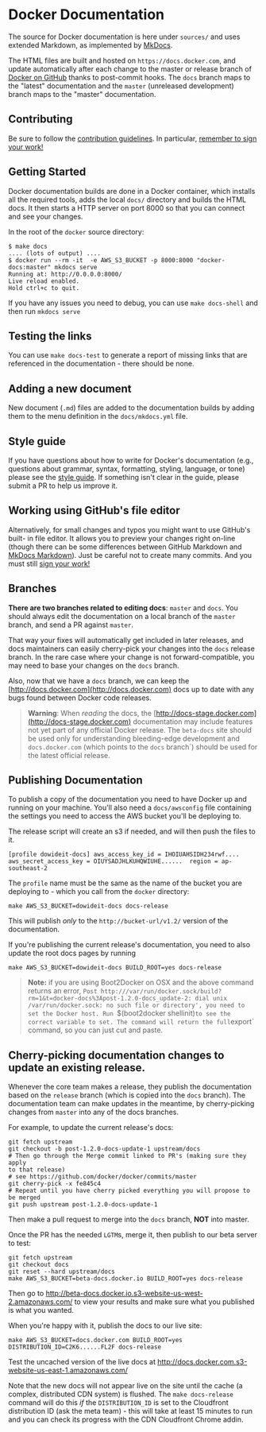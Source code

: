 # Docker Documentation

The source for Docker documentation is here under `sources/` and uses extended
Markdown, as implemented by [MkDocs](http://mkdocs.org).

The HTML files are built and hosted on `https://docs.docker.com`, and update
automatically after each change to the master or release branch of [Docker on
GitHub](https://github.com/docker/docker) thanks to post-commit hooks. The
`docs` branch maps to the "latest" documentation and the `master` (unreleased
development) branch maps to the "master" documentation.

## Contributing

Be sure to follow the [contribution guidelines](../CONTRIBUTING.md).
In particular, [remember to sign your work!](../CONTRIBUTING.md#sign-your-work)

## Getting Started

Docker documentation builds are done in a Docker container, which installs all
the required tools, adds the local `docs/` directory and builds the HTML docs.
It then starts a HTTP server on port 8000 so that you can connect and see your
changes.

In the root of the `docker` source directory:

    $ make docs
    .... (lots of output) ....
    $ docker run --rm -it  -e AWS_S3_BUCKET -p 8000:8000 "docker-docs:master" mkdocs serve
    Running at: http://0.0.0.0:8000/
    Live reload enabled.
    Hold ctrl+c to quit.

If you have any issues you need to debug, you can use `make docs-shell` and then
run `mkdocs serve`

## Testing the links

You can use `make docs-test` to generate a report of missing links that are referenced in
the documentation - there should be none.

## Adding a new document

New document (`.md`) files are added to the documentation builds by adding them
to the menu definition in the `docs/mkdocs.yml` file.

## Style guide

If you have questions about how to write for Docker's documentation (e.g.,
questions about grammar, syntax, formatting, styling, language, or tone) please
see the [style guide](sources/contributing/docs_style-guide.md). If something
isn't clear in the guide, please submit a PR to help us improve it.

## Working using GitHub's file editor

Alternatively, for small changes and typos you might want to use GitHub's built-
in file editor. It allows you to preview your changes right on-line (though
there can be some differences between GitHub Markdown and [MkDocs
Markdown](http://www.mkdocs.org/user-guide/writing-your-docs/)).  Just be
careful not to create many commits. And you must still [sign your
work!](../CONTRIBUTING.md#sign-your-work)

## Branches

**There are two branches related to editing docs**: `master` and `docs`. You
should always edit the documentation on a local branch of the `master`
branch, and send a PR against `master`.

That way your fixes will automatically get included in later releases, and docs
maintainers can easily cherry-pick your changes into the `docs` release branch.
In the rare case where your change is not forward-compatible, you may need to
base your changes on the `docs` branch.

Also, now that we have a `docs` branch, we can keep the
[http://docs.docker.com](http://docs.docker.com) docs up to date with any bugs
found between Docker code releases.

> **Warning**: When *reading* the docs, the
> [http://docs-stage.docker.com](http://docs-stage.docker.com) documentation may
> include features not yet part of any official Docker release. The `beta-docs`
> site should be used only for understanding bleeding-edge development and
> `docs.docker.com` (which points to the `docs` branch`) should be used for the
> latest official release.

## Publishing Documentation

To publish a copy of the documentation you need to have Docker up and running on
your machine. You'll also need a `docs/awsconfig` file containing the settings
you need to access the AWS bucket you'll be deploying to.

The release script will create an s3 if needed, and will then push the files to it.

    [profile dowideit-docs] aws_access_key_id = IHOIUAHSIDH234rwf....
    aws_secret_access_key = OIUYSADJHLKUHQWIUHE......  region = ap-southeast-2

The `profile` name must be the same as the name of the bucket you are deploying
to - which you call from the `docker` directory:

    make AWS_S3_BUCKET=dowideit-docs docs-release

This will publish _only_ to the `http://bucket-url/v1.2/` version of the
documentation.

If you're publishing the current release's documentation, you need to
also update the root docs pages by running

    make AWS_S3_BUCKET=dowideit-docs BUILD_ROOT=yes docs-release

> **Note:**
> if you are using Boot2Docker on OSX and the above command returns an error,
> `Post http:///var/run/docker.sock/build?rm=1&t=docker-docs%3Apost-1.2.0-docs_update-2:
> dial unix /var/run/docker.sock: no such file or directory', you need to set the Docker
> host. Run `$(boot2docker shellinit)` to see the correct variable to set. The command
> will return the full `export` command, so you can just cut and paste.

## Cherry-picking documentation changes to update an existing release.

Whenever the core team makes a release, they publish the documentation based
on the `release` branch (which is copied into the `docs` branch). The
documentation team can make updates in the meantime, by cherry-picking changes
from `master` into any of the docs branches.

For example, to update the current release's docs:

    git fetch upstream
    git checkout -b post-1.2.0-docs-update-1 upstream/docs
    # Then go through the Merge commit linked to PR's (making sure they apply
    to that release)
    # see https://github.com/docker/docker/commits/master
    git cherry-pick -x fe845c4
    # Repeat until you have cherry picked everything you will propose to be merged
    git push upstream post-1.2.0-docs-update-1

Then make a pull request to merge into the `docs` branch, __NOT__ into master.

Once the PR has the needed `LGTM`s, merge it, then publish to our beta server
to test:

    git fetch upstream
    git checkout docs
    git reset --hard upstream/docs
    make AWS_S3_BUCKET=beta-docs.docker.io BUILD_ROOT=yes docs-release

Then go to http://beta-docs.docker.io.s3-website-us-west-2.amazonaws.com/
to view your results and make sure what you published is what you wanted.

When you're happy with it, publish the docs to our live site:

    make AWS_S3_BUCKET=docs.docker.com BUILD_ROOT=yes DISTRIBUTION_ID=C2K6......FL2F docs-release

Test the uncached version of the live docs at http://docs.docker.com.s3-website-us-east-1.amazonaws.com/
    
Note that the new docs will not appear live on the site until the cache (a complex,
distributed CDN system) is flushed. The `make docs-release` command will do this
_if_ the `DISTRIBUTION_ID` is set to the Cloudfront distribution ID (ask the meta
team) - this will take at least 15 minutes to run and you can check its progress
with the CDN Cloudfront Chrome addin.


